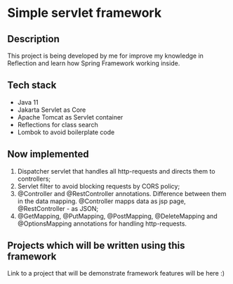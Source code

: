 # Simple servlet framework
## Description
This project is being developed by me for improve my knowledge in Reflection and learn how Spring Framework working inside.
## Tech stack
- Java 11
- Jakarta Servlet as Core
- Apache Tomcat as Servlet container
- Reflections for class search
- Lombok to avoid boilerplate code
## Now implemented
1. Dispatcher servlet that handles all http-requests and directs them to controllers;
2. Servlet filter to avoid blocking requests by CORS policy;
3. @Controller and @RestController annotations. Difference between them in the data mapping. @Controller mapps data as jsp page, @RestController - as JSON;
4. @GetMapping, @PutMapping, @PostMapping, @DeleteMapping and @OptionsMapping annotations for handling http-requests.
## Projects which will be written using this framework
Link to a project that will be demonstrate framework features will be here :)
